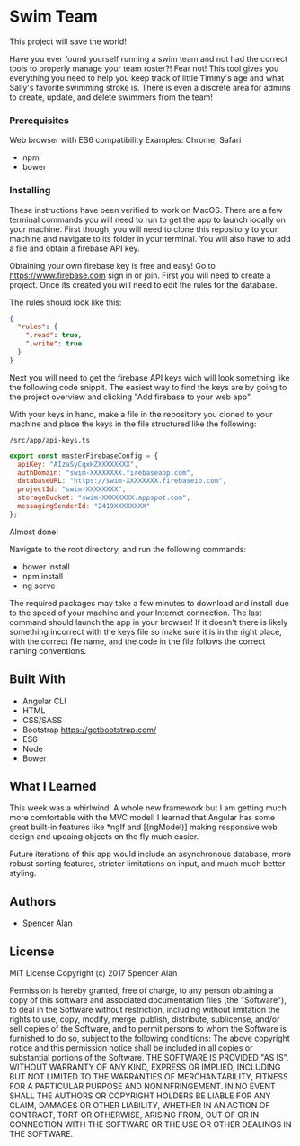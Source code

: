 # Swim Team
This project will save the world!

Have you ever found yourself running a swim team and not had the correct tools to properly manage your team roster?! Fear not! This tool gives you everything you need to help you keep track of little Timmy's age and what Sally's favorite swimming stroke is. There is even a discrete area for admins to create, update, and delete swimmers from the team!

### Prerequisites
Web browser with ES6 compatibility
Examples: Chrome, Safari
* npm
* bower

### Installing
These instructions have been verified to work on MacOS.
There are a few terminal commands you will need to run to get the app to launch locally on your machine. First though, you will need to clone this repository to your machine and navigate to its folder in your terminal. You will also have to add a file and obtain a firebase API key.

Obtaining your own firebase key is free and easy!
Go to https://www.firebase.com sign in or join. First you will need to create a project. Once its created you will need to edit the rules for the database. 

The rules should look like this:

```json
{
  "rules": {
    ".read": true,
    ".write": true
  }
}
```

Next you will need to get the firebase API keys wich will look something like the following code snippit. The easiest way to find the keys are by going to the project overview and clicking "Add firebase to your web app".

With your keys in hand, make a file in the repository you cloned to your machine and place the keys in the file structured like the following:

`/src/app/api-keys.ts`

```javascript
export const masterFirebaseConfig = {
  apiKey: "AIzaSyCqxHZXXXXXXXX",
  authDomain: "swim-XXXXXXXX.firebaseapp.com",
  databaseURL: "https://swim-XXXXXXXX.firebaseio.com",
  projectId: "swim-XXXXXXXX",
  storageBucket: "swim-XXXXXXXX.appspot.com",
  messagingSenderId: "2419XXXXXXXX"
};
```

Almost done!

Navigate to the root directory, and run the following commands:

* bower install
* npm install
* ng serve

The required packages may take a few minutes to download and install due to the speed of your machine and your Internet connection. The last command should launch the app in your browser! If it doesn't there is likely something incorrect with the keys file so make sure it is in the right place, with the correct file name, and the code in the file follows the correct naming conventions.

## Built With
* Angular CLI
* HTML
* CSS/SASS
* Bootstrap https://getbootstrap.com/
* ES6
* Node
* Bower

## What I Learned
This week was a whirlwind! A whole new framework but I am getting much more comfortable with the MVC model! I learned that Angular has some great built-in features like *ngIf and [(ngModel)] making responsive web design and updaing objects on the fly much easier.

Future iterations of this app would include an asynchronous database, more robust sorting features, stricter limitations on input, and much much better styling.

## Authors
* Spencer Alan

## License
MIT License
Copyright (c) 2017 Spencer Alan

Permission is hereby granted, free of charge, to any person obtaining a copy
of this software and associated documentation files (the "Software"), to deal
in the Software without restriction, including without limitation the rights
to use, copy, modify, merge, publish, distribute, sublicense, and/or sell
copies of the Software, and to permit persons to whom the Software is
furnished to do so, subject to the following conditions:
The above copyright notice and this permission notice shall be included in all
copies or substantial portions of the Software.
THE SOFTWARE IS PROVIDED "AS IS", WITHOUT WARRANTY OF ANY KIND, EXPRESS OR
IMPLIED, INCLUDING BUT NOT LIMITED TO THE WARRANTIES OF MERCHANTABILITY,
FITNESS FOR A PARTICULAR PURPOSE AND NONINFRINGEMENT. IN NO EVENT SHALL THE
AUTHORS OR COPYRIGHT HOLDERS BE LIABLE FOR ANY CLAIM, DAMAGES OR OTHER
LIABILITY, WHETHER IN AN ACTION OF CONTRACT, TORT OR OTHERWISE, ARISING FROM,
OUT OF OR IN CONNECTION WITH THE SOFTWARE OR THE USE OR OTHER DEALINGS IN THE
SOFTWARE.